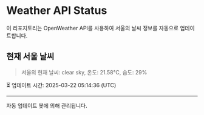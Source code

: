
# Weather API Status

이 리포지토리는 OpenWeather API를 사용하여 서울의 날씨 정보를 자동으로 업데이트합니다.

## 현재 서울 날씨
> 서울의 현재 날씨: clear sky, 온도: 21.58°C, 습도: 29%

⏳ 업데이트 시간: 2025-03-22 05:14:36 (UTC)

---
자동 업데이트 봇에 의해 관리됩니다.
